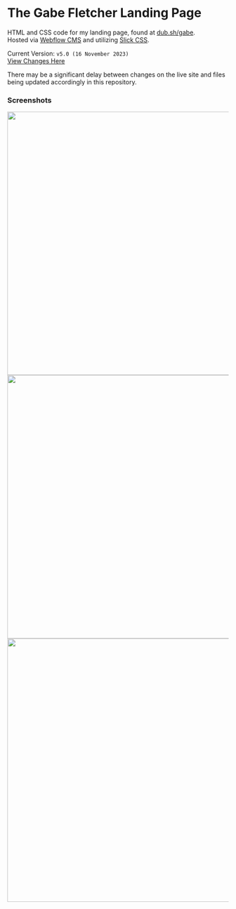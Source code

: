 # The Gabe Fletcher Landing Page
HTML and CSS code for my landing page, found at [dub.sh/gabe](https://dub.sh/gabe).<br>
Hosted via [Webflow CMS](https://webflow.com/cms) and utilizing [Slick CSS](https://kenwheeler.github.io/slick/).<br>

Current Version: `v5.0 (16 November 2023)`<br>
[View Changes Here](https://github.com/gabefletch/site/blob/main/changes.md)<br>

There may be a significant delay between changes on the live site and files being updated accordingly in this repository.<br>

### Screenshots
<img src="https://i.imgur.com/0v6oJlu.png" width=600>
<img src="https://i.imgur.com/F3w7VSV.png" width=600>
<img src="https://i.imgur.com/3hmY83j.png" width=600>
